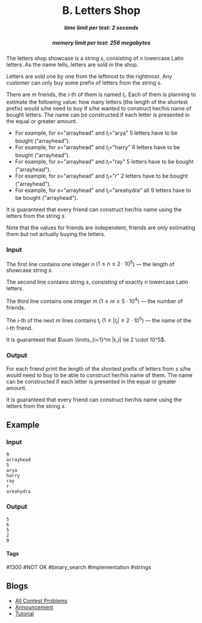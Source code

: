 <h1 style='text-align: center;'> B. Letters Shop</h1>

<h5 style='text-align: center;'>time limit per test: 2 seconds</h5>
<h5 style='text-align: center;'>memory limit per test: 256 megabytes</h5>

The letters shop showcase is a string $s$, consisting of $n$ lowercase Latin letters. As the name tells, letters are sold in the shop.

Letters are sold one by one from the leftmost to the rightmost. Any customer can only buy some prefix of letters from the string $s$.

There are $m$ friends, the $i$-th of them is named $t_i$. Each of them is planning to estimate the following value: how many letters (the length of the shortest prefix) would s/he need to buy if s/he wanted to construct her/his name of bought letters. The name can be constructed if each letter is presented in the equal or greater amount.

* For example, for $s$="arrayhead" and $t_i$="arya" $5$ letters have to be bought ("arrayhead").
* For example, for $s$="arrayhead" and $t_i$="harry" $6$ letters have to be bought ("arrayhead").
* For example, for $s$="arrayhead" and $t_i$="ray" $5$ letters have to be bought ("arrayhead").
* For example, for $s$="arrayhead" and $t_i$="r" $2$ letters have to be bought ("arrayhead").
* For example, for $s$="arrayhead" and $t_i$="areahydra" all $9$ letters have to be bought ("arrayhead").

It is guaranteed that every friend can construct her/his name using the letters from the string $s$.

Note that the values for friends are independent, friends are only estimating them but not actually buying the letters.

### Input

The first line contains one integer $n$ ($1 \le n \le 2 \cdot 10^5$) — the length of showcase string $s$.

The second line contains string $s$, consisting of exactly $n$ lowercase Latin letters.

The third line contains one integer $m$ ($1 \le m \le 5 \cdot 10^4$) — the number of friends.

The $i$-th of the next $m$ lines contains $t_i$ ($1 \le |t_i| \le 2 \cdot 10^5$) — the name of the $i$-th friend.

It is guaranteed that $\sum \limits_{i=1}^m |t_i| \le 2 \cdot 10^5$.

### Output

For each friend print the length of the shortest prefix of letters from $s$ s/he would need to buy to be able to construct her/his name of them. The name can be constructed if each letter is presented in the equal or greater amount.

It is guaranteed that every friend can construct her/his name using the letters from the string $s$.

## Example

### Input


```text
9
arrayhead
5
arya
harry
ray
r
areahydra
```
### Output


```text
5
6
5
2
9
```


#### Tags 

#1300 #NOT OK #binary_search #implementation #strings 

## Blogs
- [All Contest Problems](../Educational_Codeforces_Round_67_(Rated_for_Div._2).md)
- [Announcement](../blogs/Announcement.md)
- [Tutorial](../blogs/Tutorial.md)
